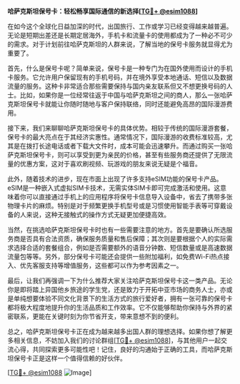**哈萨克斯坦保号卡：轻松畅享国际通信的新选择[[TG💪+ @esim1088](https://t.me/s/esim1088)]**

在如今这个全球化日益加深的时代，出国旅行、工作或学习已经变得越来越普遍。无论是短期出差还是长期定居海外，手机卡和流量卡的使用都成为了一种必不可少的需求。对于计划前往哈萨克斯坦的人群来说，了解当地的保号卡服务就显得尤为重要了。

首先，什么是保号卡呢？简单来说，保号卡是一种专门为在国外使用而设计的手机卡服务。它允许用户保留现有的手机号码，并在境外享受本地通话、短信以及数据流量的服务。这种卡非常适合那些需要保持与国内亲友联系但又不想更换号码的人士。比如，如果你是一位经常往返于中国与哈萨克斯坦之间的商人，那么一张哈萨克斯坦保号卡就能让你随时随地与客户保持联络，同时还能避免高昂的国际漫游费用。

接下来，我们来聊聊哈萨克斯坦保号卡的具体优势。相较于传统的国际漫游套餐，保号卡的最大亮点在于其经济实惠性。通常情况下，国际漫游的收费标准较高，尤其是在拨打长途电话或者下载大文件时，成本可能会迅速攀升。而通过购买一张哈萨克斯坦保号卡，则可以享受到更为亲民的价格，甚至有些服务商还提供了无限流量的优惠方案，这对于喜欢刷视频、玩游戏的朋友来说无疑是个福音。

此外，随着技术的进步，现在市面上出现了许多支持eSIM功能的保号卡产品。eSIM是一种嵌入式虚拟SIM卡技术，无需实体SIM卡即可完成激活和使用。这意味着你可以直接通过手机上的应用程序将保号卡信息导入设备中，省去了携带多张物理卡片的麻烦。特别是对于频繁更换手机型号或是习惯使用智能手表等可穿戴设备的人来说，这种无接触式的操作方式无疑更加便捷高效。

当然，在挑选哈萨克斯坦保号卡时也有一些需要注意的地方。首先是要确认所选服务商是否具有合法资质，确保服务质量和售后保障；其次则是要根据个人的实际需求选择合适的套餐组合，例如是否需要额外的语音分钟数、短信数量或是高速数据流量包等等。另外，部分保号卡可能还会提供一些附加福利，如免费Wi-Fi热点接入、优先客服支持等增值服务，这些都可以作为参考因素之一。

最后，让我们再强调一下为什么推荐大家关注哈萨克斯坦保号卡这一类产品。无论你是即将踏上异国他乡旅途的学生党，还是致力于开拓中亚市场的商务人士，亦或是单纯想要体验不同文化背景下的生活方式的旅行爱好者，拥有一张可靠的保号卡都将极大程度地提升你的生活品质和工作效率。它不仅能够帮助你保持与外界的紧密联系，更能在关键时刻为你节省开支，带来意想不到的便利。

总之，哈萨克斯坦保号卡正在成为越来越多出国人群的理想选择。如果你想了解更多相关信息，不妨加入我们的讨论群组[[TG💪+ @esim1088](https://t.me/s/esim1088)]，与其他用户一起交流心得，共同探索更多可能性吧！记住，良好的沟通始于正确的工具，而哈萨克斯坦保号卡正是这样一个值得信赖的好伙伴。

[[TG💪+ @esim1088](https://t.me/s/esim1088) ![Image](https://i.postimg.cc/4NQfJmqS/Snipaste-2025-05-13-00-14-12.png)]